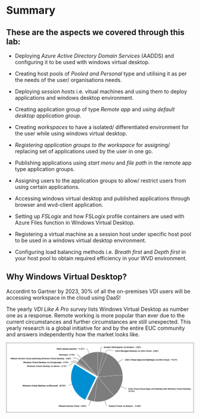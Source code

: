 # **Summary**


## **These are the aspects we covered through this lab:**

- Deploying *Azure Active Directory Domain Services* (AADDS) and configuring it to be used with windows virtual desktop.

- Creating host pools of *Pooled and Personal* type and utilising it as per the needs of the user/ organisations needs.

- Deploying *session hosts* i.e. vitual machines and using them to deploy applications and windows desktop environment.

- Creating application group of type *Remote app* and *using default desktop application group*.

- Creating *workspaces* to have a isolated/ differentiated environment for the user while using windows virtual desktop. 

- *Registering application groups to the workspace* for assigning/ replacing set of applications used by the user in one go.

- Publishing applications using *start menu* and *file path* in the remote app type application groups.

- Assigning users to the application groups to allow/ restrict users from using certain applications.

- Accessing windows virtual desktop and published applications through browser and wvd-client application.

- Setting up *FSLogix* and how FSLogix profile containers are used with Azure Files function in Windows Virtual Desktop.

- Registering a virtual machine as a session host under specific host pool to be used in a windows virtual desktop environment.

- Configuring load balancing methods i.e. *Breath first* and *Depth first* in your host pool to obtain required efficiency in your WVD environment.


## **Why Windows Virtual Desktop?**

Accordint to Gartner by 2023, 30% of all the on-premises VDI users will be accessing workspace in the cloud using DaaS!

The yearly *VDI Like A Pro survey* lists Windows Virtual Desktop as number one as a response. Remote working is more popular than ever due to the current circumstances and further circumstances are still unexpected. This yearly research is a global initiative for and by the entire EUC community and answers independently how the market looks like.

![ws name.](media/w18.png)




